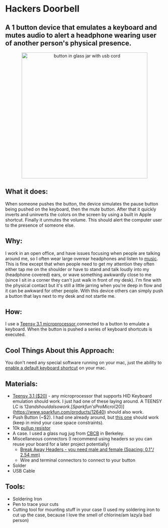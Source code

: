 # Hackers Doorbell
A 1 button device that emulates a keyboard and mutes audio to alert a headphone wearing user of another person's physical presence. 
---
<p align="center">
<a href="url"><img alt="button in glass jar with usb cord" src="http://i.imgur.com/063OOYC.jpg" align="center" height="400"></a>
</p>

## What it does:

When someone pushes the button, the device simulates the pause button being pushed on the keyboard, then the mute button. After that it quickly inverts and uninverts the colors on the screen by using a built in Apple shortcut. Finally it unmutes the volume. This should alert the computer user to the presence of someone else. 

## Why:

I work in an open office, and have issues focusing when people are talking around me, so I often wear large overear headphones and listen to [music](https://www.last.fm/user/joer14). This is fine except that when people need to get my attention they often either tap me on the shoulder or have to stand and talk loudly into my (headphone covered) ears, or wave something awkwardly close to me (since I sit in a corner they can't just walk in front of my desk). I'm fine with the physical contact but it's still a little jarring when you're deep in flow and it can be awkward for other people. With this device others can simply push a button that lays next to my desk and not startle me. 

## How:

I use a [Teensy 3.1 microprocessor ](https://www.pjrc.com/store/teensy31.html) connected to a button to emulate a keyboard. When the button is pushed a series of keyboard shortcuts is executed.

## Cool Things About this Approach:

You don't need any special software running on your mac, just the ability to [enable a default keyboard shortcut](http://www.cultofmac.com/215227/make-the-invert-display-keyboard-shortcut-work-again-in-mountain-lion-os-x-tips/) on your mac. 

## Materials:

- [Teensy 3.1 ($20)](https://www.pjrc.com/store/teensy31.html) - any microprocessor that supports HID Keyboard emulation should work. I just had one of these laying around. A TEENSY LC is $12 and should also work. [Sparkfun’s ProMicro ($20)](https://www.sparkfun.com/products/12640) should also work. 
- Push Button (~$2). I had one already around, but [this one](https://www.sparkfun.com/products/9336) should work (keep in mind your case space constraints). 
- 10k [pullup resistor](https://en.wikipedia.org/wiki/Pull-up_resistor)
- A case. I used a glass nug jug from [CBCB](http://cbcbberkeley.com) in Berkeley.
- Miscellaneous connectors (I recommend using headers so you can reuse your board for a later project potentially) 
    - [Break Away Headers - you need male and female (Spacing: 0.1"/ 2.54 mm)](https://www.sparkfun.com/products/116)
    - Wire and terminal connectors to connect to your button
- Solder
- USB Cable

## Tools:
- Soldering Iron
- Pen to trace your cuts
- Cutting tool for mounting stuff in your case (I used my soldering iron to cut up the case, because I love the smell of chlorine/am lazy/a bad person)
